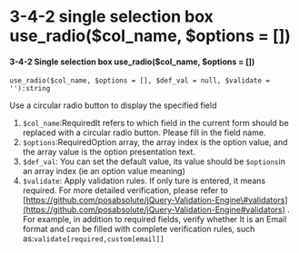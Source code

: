 # 3-4-2 single selection box use\_radio\($col\_name, $options = \[\]\)

#### 3-4-2 Single selection box use\_radio\($col\_name, $options = \[\]\)

```text
use_radio($col_name, $options = [], $def_val = null, $validate = ''):string
```

Use a circular radio button to display the specified field

1. `$col_name`:RequiredIt refers to which field in the current form should be replaced with a circular radio button. Please fill in the field name.
2. `$options`:RequiredOption array, the array index is the option value, and the array value is the option presentation text.
3. `$def_val`: You can set the default value, its value should be `$options`in an array index \(ie an option value meaning\)
4. `$validate`: Apply validation rules. If only ture is entered, it means required. For more detailed verification, please refer to [https://github.com/posabsolute/jQuery-Validation-Engine\#validators](https://github.com/posabsolute/jQuery-Validation-Engine#validators) . For example, in addition to required fields, verify whether It is an Email format and can be filled with complete verification rules, such as:`validate[required,custom[email]]`

